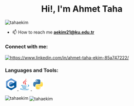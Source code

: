 <h1 align="center">Hi!, I'm Ahmet Taha</h1>
 
<p align="left"> <img src="https://komarev.com/ghpvc/?username=tahaekim&label=Profile%20views&color=0e75b6&style=flat" alt="tahaekim" /> </p>
 
- 📫 How to reach me **aekim21@ku.edu.tr**

<h3 align="left">Connect with me:</h3>
<p align="left">
<a href="https://www.linkedin.com/in/ahmet-taha-ekim-85a747222/" target="blank"><img align="center" src="https://raw.githubusercontent.com/rahuldkjain/github-profile-readme-generator/master/src/images/icons/Social/linked-in-alt.svg" alt="https://www.linkedin.com/in/ahmet-taha-ekim-85a747222/" height="30" width="40" /></a>
</p>

<h3 align="left">Languages and Tools:</h3>
<p align="left"> <a href="https://www.cprogramming.com/" target="_blank" rel="noreferrer"> <img src="https://raw.githubusercontent.com/devicons/devicon/master/icons/c/c-original.svg" alt="c" width="40" height="40"/> </a> <a href="https://www.java.com" target="_blank" rel="noreferrer"> <img src="https://raw.githubusercontent.com/devicons/devicon/master/icons/java/java-original.svg" alt="java" width="40" height="40"/> </a> <a href="https://www.python.org" target="_blank" rel="noreferrer"> <img src="https://raw.githubusercontent.com/devicons/devicon/master/icons/python/python-original.svg" alt="python" width="40" height="40"/> </a> </p>

<p><img align="left" src="https://github-readme-stats.vercel.app/api/top-langs?username=tahaekim&show_icons=true&locale=en&layout=compact" alt="tahaekim" /></p>

<p>&nbsp;<img align="center" src="https://github-readme-stats.vercel.app/api?username=tahaekim&show_icons=true&locale=en" alt="tahaekim" /></p> 
